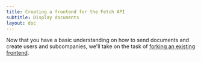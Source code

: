 ```yaml
---
title: Creating a frontend for the Fetch API
subtitle: Display documents
layout: doc
---
```


Now that you have a basic understanding on how to send documents and create users and subcompanies, we'll take on the task of [forking an existing frontend](https://github.com/Papiel/app.anyfetch.com).
